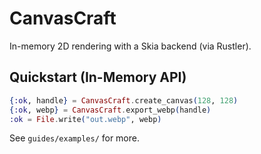 # CanvasCraft

In-memory 2D rendering with a Skia backend (via Rustler).

## Quickstart (In-Memory API)

```elixir
{:ok, handle} = CanvasCraft.create_canvas(128, 128)
{:ok, webp} = CanvasCraft.export_webp(handle)
:ok = File.write("out.webp", webp)
```

See `guides/examples/` for more.
